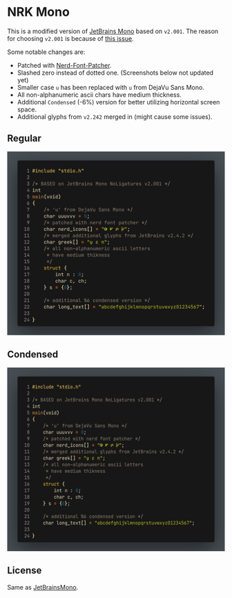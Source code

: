 # NRK Mono

This is a modified version of [JetBrains Mono](https://github.com/JetBrains/JetBrainsMono)
based on `v2.001`.
The reason for choosing `v2.001` is because of [this issue](https://github.com/JetBrains/JetBrainsMono/issues/334).

Some notable changes are:

* Patched with [Nerd-Font-Patcher](https://github.com/N-R-K/nerd-font-patcher).
* Slashed zero instead of dotted one. (Screenshots below not updated yet)
* Smaller case `u` has been replaced with `u` from DejaVu Sans Mono.
* All non-alphanumeric ascii chars have medium thickness.
* Additional `Condensed` (-6%) version for better utilizing horizontal screen space.
* Additional glyphs from `v2.242` merged in (might cause some issues).

## Regular

![Regular](NRK-Mono.png)

## Condensed

![Condensed](NRK-Condensed.png)

## License

Same as [JetBrainsMono](https://github.com/JetBrains/JetBrainsMono/blob/master/OFL.txt).

